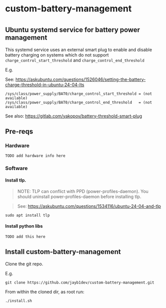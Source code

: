 #
# custom-battery-management
#

## Ubuntu systemd service for battery power management

This systemd service uses an external smart plug 
to enable and disable battery charging 
on systems which do not support 
`charge_control_start_threshold`
and 
`charge_control_end_threshold`

E.g. 

See: https://askubuntu.com/questions/1526046/setting-the-battery-charge-threshold-in-ubuntu-24-04-lts

```
/sys/class/power_supply/BAT0/charge_control_start_threshold = (not available) 
/sys/class/power_supply/BAT0/charge_control_end_threshold   = (not available) 
```

See also: https://gitlab.com/yakopov/battery-threshold-smart-plug

## Pre-reqs

### Hardware

```
TODO add hardware info here
```

### Software

#### Install tlp.

> NOTE: TLP can conflict with PPD (power-profiles-daemon).
> You should uninstall power-profiles-daemon before installing tlp. 

> See: https://askubuntu.com/questions/1534116/ubuntu-24-04-and-tlp


```
sudo apt install tlp
```

#### Install python libs

```
TODO add this here
```

## Install custom-battery-management

Clone the git repo.

E.g.

```
git clone https://github.com/jayb1dev/custom-battery-management.git
```

From within the cloned dir, as root run:

```
./install.sh
```




